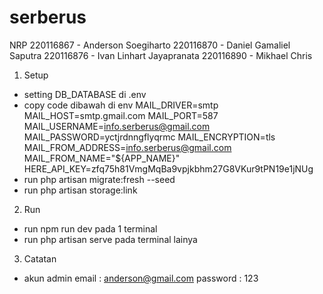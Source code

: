# serberus
NRP 
220116867 - Anderson Soegiharto
220116870 - Daniel Gamaliel Saputra
220116876 - Ivan Linhart Jayapranata
220116890 - Mikhael Chris

1) Setup
- setting DB_DATABASE di .env
- copy code dibawah di env
MAIL_DRIVER=smtp
MAIL_HOST=smtp.gmail.com
MAIL_PORT=587
MAIL_USERNAME=info.serberus@gmail.com
MAIL_PASSWORD=yctjrdnngflyqrmc
MAIL_ENCRYPTION=tls
MAIL_FROM_ADDRESS=info.serberus@gmail.com
MAIL_FROM_NAME="${APP_NAME}"
HERE_API_KEY=zfq75h81VmgMqBa9vpjkbhm27G8VKur9tPN19e1jNUg
- run php artisan migrate:fresh --seed
- run php artisan storage:link
 
2) Run
- run npm run dev pada 1 terminal
- run php artisan serve pada terminal lainya

3) Catatan 
- akun admin
email : anderson@gmail.com
password : 123
